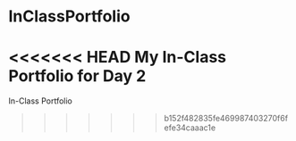 # InClassPortfolio
<<<<<<< HEAD
My In-Class Portfolio for Day 2
=======
In-Class Portfolio
>>>>>>> b152f482835fe469987403270f6fefe34caaac1e
